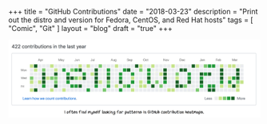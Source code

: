 +++
title = "GitHub Contributions"
date = "2018-03-23"
description = "Print out the distro and version for Fedora, CentOS, and Red Hat hosts"
tags = [ "Comic", "Git" ]
layout = "blog"
draft = "true"
+++


<img src="/images/photos/github-contributions.png" title="A slightly less fun passtime: making sense of people's C code.">

